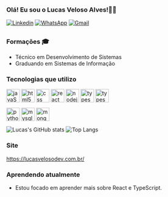 ### Olá! Eu sou o Lucas Veloso Alves!👋🏽

[![Linkedin](https://img.shields.io/badge/LinkedIn-0077B5?style=for-the-badge&logo=linkedin&logoColor=white)](https://www.linkedin.com/in/lucasvelosoalves/)
[![WhatsApp](https://img.shields.io/badge/WhatsApp-25D366?style=for-the-badge&logo=whatsapp&logoColor=white)](https://api.whatsapp.com/send?phone=5571996579989)
[![Gmail](https://img.shields.io/badge/Gmail-D14836?style=for-the-badge&logo=gmail&logoColor=white)](mailto:lucasvalves98@gmail.com)

##
### Formações 🎓

- Técnico em Desenvolvimento de Sistemas
- Graduando em Sistemas de Informação


### Tecnologias que utilizo  
<div  style="display:inline">
   <img align="center" alt="javaScript5" heigth="30" width="35"
  src="https://cdn.jsdelivr.net/gh/devicons/devicon/icons/javascript/javascript-plain.svg" >
   <img align="center" alt="html5" heigth="30" width="35"           
  src="https://cdn.jsdelivr.net/gh/devicons/devicon/icons/html5/html5-original.svg" > 
   <img align="center" alt="css" heigth="30" width="35"        
  src="https://cdn.jsdelivr.net/gh/devicons/devicon/icons/css3/css3-original.svg" >
   <img align="center" alt="react" heigth="30" width="35" 
  src="https://cdn.jsdelivr.net/gh/devicons/devicon/icons/react/react-original.svg" />
   <img align="center"  alt="nodejs" heigth="30" width="35" 
  src="https://cdn.jsdelivr.net/gh/devicons/devicon/icons/nodejs/nodejs-original.svg" >
      <img align="center" alt="typescript" heigth="30" width="35" 
  src="https://cdn.jsdelivr.net/gh/devicons/devicon/icons/typescript/typescript-original.svg" >
  
  <img align="center" alt="typescript" heigth="30" width="35" src="https://cdn.jsdelivr.net/gh/devicons/devicon@latest/icons/nextjs/nextjs-original.svg" />
      
   <img align="center" alt="python" heigth="30" width="35" 
  src="https://cdn.jsdelivr.net/gh/devicons/devicon/icons/python/python-original.svg" >
    <img align="center" alt="mysql" heigth="30" width="35" 
  src="https://cdn.jsdelivr.net/gh/devicons/devicon/icons/mysql/mysql-original.svg" >
    <img align="center" alt="mongodb" heigth="30" width="35" 
  src="https://cdn.jsdelivr.net/gh/devicons/devicon/icons/mongodb/mongodb-original.svg" >
</div>


![Lucas's GitHub stats](https://github-readme-stats.vercel.app/api?username=lucasvalves&show__icons=true&theme=radical)
![Top Langs](https://github-readme-stats.vercel.app/api/top-langs/?username=lucasvalves&langs_count=8)

### Site
https://lucasvelosodev.com.br/

### Aprendendo atualmente

- Estou focado em aprender mais sobre React e TypeScript.



